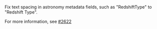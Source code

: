 Fix text spacing in astronomy metadata fields, such as "RedshiftType" to "Redshift Type".

For more information, see [#2622](https://github.com/IQSS/dataverse/issues/2622)
